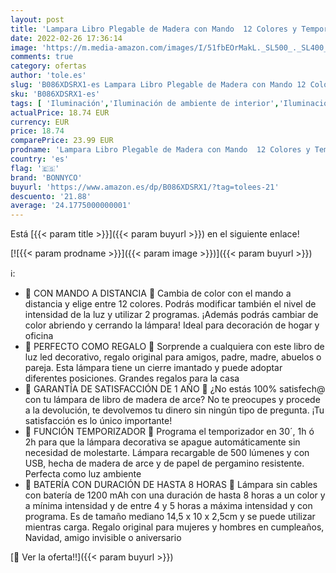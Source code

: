 ```yaml
---
layout: post
title: 'Lampara Libro Plegable de Madera con Mando  12 Colores y Temporizador – BONNYCO | Lamparas Mesilla de Noche Ideal Decoracion Casa y Habitacion | Regalo Original Cumpleaños  Navidad y Amigo Invisible'
date: 2022-02-26 17:36:14
image: 'https://m.media-amazon.com/images/I/51fbEOrMakL._SL500_._SL400_.jpg'
comments: true
category: ofertas
author: 'tole.es'
slug: 'B086XDSRX1-es Lampara Libro Plegable de Madera con Mando 12 Colores y...'
sku: 'B086XDSRX1-es'
tags: [ 'Iluminación','Iluminación de ambiente de interior','Iluminación de interior','Iluminación decorativa y para usos específicos de interior','bonnyco','navidad', ]
actualPrice: 18.74 EUR
currency: EUR
price: 18.74
comparePrice: 23.99 EUR
prodname: 'Lampara Libro Plegable de Madera con Mando  12 Colores y Temporizador – BONNYCO | Lamparas Mesilla de Noche Ideal Decoracion Casa y Habitacion | Regalo Original Cumpleaños  Navidad y Amigo Invisible'
country: 'es'
flag: '🇪🇸'
brand: 'BONNYCO'
buyurl: 'https://www.amazon.es/dp/B086XDSRX1/?tag=tolees-21'
descuento: '21.88'
average: '24.1775000000001'
---
```


Está [{{< param title >}}]({{< param buyurl >}}) en el siguiente enlace!

[![{{< param prodname >}}]({{< param image >}})]({{< param buyurl >}})

ℹ️:

- 💚 CON MANDO A DISTANCIA 💚 Cambia de color con el mando a distancia y elige entre 12 colores. Podrás modificar también el nivel de intensidad de la luz y utilizar 2 programas. ¡Además podrás cambiar de color abriendo y cerrando la lámpara! Ideal para decoración de hogar y oficina
- 💛 PERFECTO COMO REGALO 💛 Sorprende a cualquiera con este libro de luz led decorativo, regalo original para amigos, padre, madre, abuelos o pareja. Esta lámpara tiene un cierre imantado y puede adoptar diferentes posiciones. Grandes regalos para la casa
- 💜 GARANTÍA DE SATISFACCIÓN DE 1 AÑO 💜 ¿No estás 100% satisfech@ con tu lámpara de libro de madera de arce? No te preocupes y procede a la devolución, te devolvemos tu dinero sin ningún tipo de pregunta. ¡Tu satisfacción es lo único importante!
- 💙 FUNCIÓN TEMPORIZADOR 💙 Programa el temporizador en 30´, 1h ó 2h para que la lámpara decorativa se apague automáticamente sin necesidad de molestarte. Lámpara recargable de 500 lúmenes y con USB, hecha de madera de arce y de papel de pergamino resistente. Perfecta como luz ambiente
- 🧡 BATERÍA CON DURACIÓN DE HASTA 8 HORAS 🧡 Lámpara sin cables con batería de 1200 mAh con una duración de hasta 8 horas a un color y a mínima intensidad y de entre 4 y 5 horas a máxima intensidad y con programa. Es de tamaño mediano 14,5 x 10 x 2,5cm y se puede utilizar mientras carga. Regalo original para mujeres y hombres en cumpleaños, Navidad, amigo invisible o aniversario

[🛒 Ver la oferta!!]({{< param buyurl >}})
